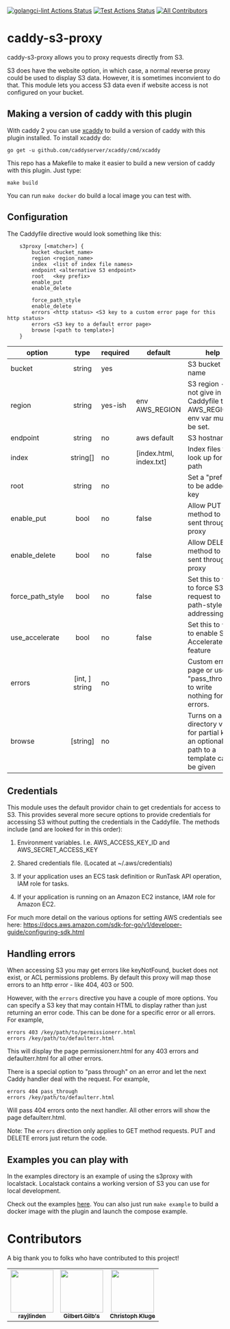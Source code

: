 [![golangci-lint Actions Status](https://github.com/lindenlab/caddy-s3-proxy/workflows/golangci-lint/badge.svg)](https://github.com/lindenlab/caddy-s3-proxy/actions)
[![Test Actions Status](https://github.com/lindenlab/caddy-s3-proxy/workflows/Test/badge.svg)](https://github.com/lindenlab/caddy-s3-proxy/actions)
[![All Contributors](https://img.shields.io/badge/all_contributors-2-orange.svg?style=flat-square)](#contributors)

# caddy-s3-proxy

caddy-s3-proxy allows you to proxy requests directly from S3.

S3 does have the website option, in which case, a normal reverse proxy could be used to display S3 data.
However, it is sometimes inconvient to do that.  This module lets you access S3 data even if website access
is not configured on your bucket.

## Making a version of caddy with this plugin

With caddy 2 you can use [xcaddy](https://github.com/caddyserver/xcaddy) to build a version of caddy
with this plugin installed.  To install xcaddy do:
```
go get -u github.com/caddyserver/xcaddy/cmd/xcaddy
```

This repo has a Makefile to make it easier to build a new version of caddy with this plugin.  Just type:
```
make build
```

You can run ```make docker``` do build a local image you can test with.

## Configuration
The Caddyfile directive would look something like this:
```
	s3proxy [<matcher>] {
		bucket <bucket_name>
		region <region_name>
		index  <list of index file names>
		endpoint <alternative S3 endpoint>
		root   <key prefix>
		enable_put
		enable_delete
		
        force_path_style
		enable_delete
		errors <http status> <S3 key to a custom error page for this http status>
		errors <S3 key to a default error page>
		browse [<path to template>]
	}
```

|  option   |  type  |  required | default | help |
|-----------|:------:|-----------|---------|------|
| bucket              | string   | yes |                          | S3 bucket name |
| region              | string   | yes-ish  |  env AWS_REGION          | S3 region - if not give in the Caddyfile then AWS_REGION env var must be set.|
| endpoint            | string   | no  |  aws default             | S3 hostname |
| index               | string[] | no  |  [index.html, index.txt] | Index files to look up for dir path |
| root                | string   | no  |    | Set a "prefix" to be added to key |
| enable_put          | bool     | no  | false   | Allow PUT method to be sent through proxy |
| enable_delete       | bool     | no  | false   | Allow DELETE method to be sent through proxy |
| force_path_style    | bool     | no  | false   | Set this to `true` to force S3 request to use path-style addressing |
| use_accelerate      | bool     | no  | false   | Set this to `true` to enable S3 Accelerate feature |
| errors              | [int, ] string | no |  | Custom error page or use "pass_through" to write nothing for errors. |
| browse              | [string] | no |  | Turns on a directory view for partial keys, an optional path to a template can be given |

## Credentials

This module uses the default providor chain to get credentials for access to S3.  This provides several more
secure options to provide credentials for accessing S3 without putting the credentials in the Caddyfile.
The methods include (and are looked for in this order):

1) Environment variables.  I.e. AWS_ACCESS_KEY_ID and AWS_SECRET_ACCESS_KEY

2) Shared credentials file.  (Located at ~/.aws/credentials)

3) If your application uses an ECS task definition or RunTask API operation, IAM role for tasks.

4) If your application is running on an Amazon EC2 instance, IAM role for Amazon EC2.

For much more detail on the various options for setting AWS credentials see here:
https://docs.aws.amazon.com/sdk-for-go/v1/developer-guide/configuring-sdk.html

## Handling errors

When accessing S3 you may get errors like keyNotFound, bucket does not exist, or ACL permissions problems.  By default
this proxy will map those errors to an http error - like 404, 403 or 500.

However, with the `errors` directive you have a couple of more options.  You can specify a S3 key that may contain HTML
to display rather than just returning an error code.  This can be done for a specific error or all errors.  For example,
```
errors 403 /key/path/to/permissionerr.html
errors /key/path/to/defaulterr.html
```
This will display the page permissionerr.html for any 403 errors and defaulterr.html for all other errors.

There is a special option to "pass through" on an error and let the next Caddy handler deal with the request.  For example,
```
errors 404 pass_through
errors /key/path/to/defaulterr.html
```

Will pass 404 errors onto the next handler.  All other errors will show the page defaulterr.html.

Note: The `errors` direction only applies to GET method requests.  PUT and DELETE errors just return the code.

## Examples you can play with

In the examples directory is an example of using the s3proxy with localstack.
Localstack contains a working version of S3 you can use for local development.

Check out the examples [here](example/LOCALSTACK_EXAMPLE.md).
You can also just run ```make example``` to build a docker image with the plugin and launch the compose example.

# Contributors

A big thank you to folks who have contributed to this project!

<!-- ALL-CONTRIBUTORS-LIST:START - Do not remove or modify this section -->
<!-- prettier-ignore-start -->
<!-- markdownlint-disable -->
<table>
  <tr>
    <td align="center"><a href="https://github.com/rayjlinden"><img src="https://avatars0.githubusercontent.com/u/42587610?v=4" width="100px;" alt=""/><br /><sub><b>rayjlinden</b></sub></a></td>
    <td align="center"><a href="https://github.com/gilbsgilbs"><img src="https://avatars2.githubusercontent.com/u/3407667?v=4" width="100px;" alt=""/><br /><sub><b>Gilbert Gilb's</b></sub></a></td>
    <td align="center"><a href="https://github.com/christoph-kluge"><img src="https://avatars3.githubusercontent.com/u/1446269?v=4" width="100px;" alt=""/><br /><sub><b>Christoph Kluge</b></sub></a></td>
  </tr>
</table>

<!-- markdownlint-enable -->
<!-- prettier-ignore-end -->
<!-- ALL-CONTRIBUTORS-LIST:END -->

